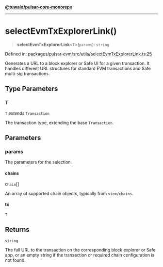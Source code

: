 [**@tuwaio/pulsar-core-monorepo**](../../../README.md)

***

# selectEvmTxExplorerLink()

> **selectEvmTxExplorerLink**\<`T`\>(`params`): `string`

Defined in: [packages/pulsar-evm/src/utils/selectEvmTxExplorerLink.ts:25](https://github.com/TuwaIO/pulsar-core/blob/6a657679559c2bafbe8c9280c593db265ce3faeb/packages/pulsar-evm/src/utils/selectEvmTxExplorerLink.ts#L25)

Generates a URL to a block explorer or Safe UI for a given transaction.
It handles different URL structures for standard EVM transactions and Safe multi-sig transactions.

## Type Parameters

### T

`T` *extends* `Transaction`

The transaction type, extending the base `Transaction`.

## Parameters

### params

The parameters for the selection.

#### chains

`Chain`[]

An array of supported chain objects, typically from `viem/chains`.

#### tx

`T`

## Returns

`string`

The full URL to the transaction on the corresponding block explorer or Safe app,
or an empty string if the transaction or required chain configuration is not found.
